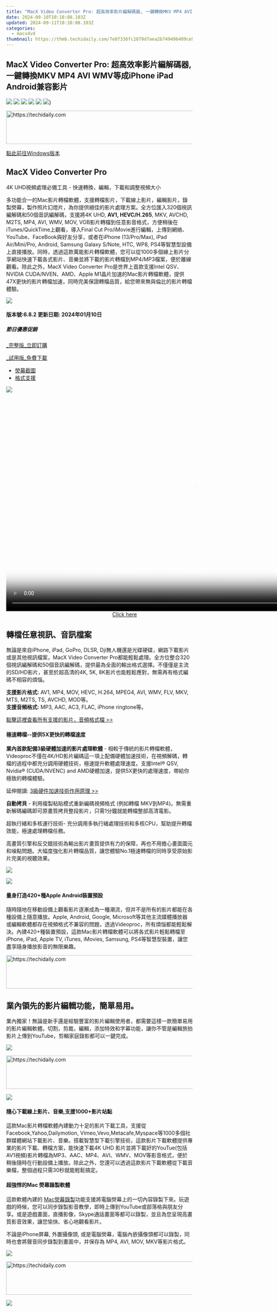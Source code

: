 ```yaml
---
title: "MacX Video Converter Pro: 超高效率影片編解碼器, 一鍵轉換MKV MP4 AVI WMV等成iPhone iPad Android兼容影片"
date: 2024-09-10T10:10:08.103Z
updated: 2024-09-11T10:10:08.103Z
categories:
  - macxdvd
thumbnail: https://thmb.techidaily.com/7e8f336fc2079d7aea2b749496409ce99e4eee3883904481ad00375958028d28.jpg
---
```


## MacX Video Converter Pro: 超高效率影片編解碼器, 一鍵轉換MKV MP4 AVI WMV等成iPhone iPad Android兼容影片

[![](https://www.macxdvd.com/mac-video-converter-pro/../flag/ben-fift.png)](https://www.macxdvd.com/mac-video-converter-pro/index.htm) [![](https://www.macxdvd.com/mac-video-converter-pro/../flag/bjp-fift.png)](https://tools.techidaily.com/macxdvd/products/) [![](https://www.macxdvd.com/mac-video-converter-pro/../flag/bde-fift.png)](https://tools.techidaily.com/macxdvd/products/) [![](https://www.macxdvd.com/mac-video-converter-pro/../flag/bcn-fift.png)](https://tools.techidaily.com/macxdvd/products/) [![](https://www.macxdvd.com/mac-video-converter-pro/../flag/fr.png)](https://tools.techidaily.com/macxdvd/products/) [![](https://www.macxdvd.com/mac-video-converter-pro/../flag/it.png)](https://tools.techidaily.com/macxdvd/products/)}





<!-- affiliate ads begin -->
<a href="https://aidotcom.pxf.io/c/5597632/2134502/19576" target="_top" id="2134502">
  <img src="//a.impactradius-go.com/display-ad/19576-2134502" border="0" alt="https://techidaily.com" width="672" height="90"/>
</a>
<img height="0" width="0" src="https://aidotcom.pxf.io/i/5597632/2134502/19576" style="position:absolute;visibility:hidden;" border="0" />
<!-- affiliate ads end -->




[點此前往Windows版本](https://tools.techidaily.com/macxdvd/products/) 

## MacX Video Converter Pro 

4K UHD視頻處理必備工具 - 快速轉換，編輯，下載和調整視頻大小

多功能合一的Mac影片轉檔軟體，支援轉檔影片，下載線上影片，編輯影片，錄製熒幕，製作照片幻燈片，為你提供絕佳的影片處理方案。全方位匯入320個視訊編解碼和50個音訊編解碼，支援將4K UHD, **AV1, HEVC/H.265**, MKV, AVCHD, M2TS, MP4, AVI, WMV, MOV, VOB影片轉檔到任意影音格式，方便稍後在iTunes/QuickTime上觀看，導入Final Cut Pro/iMovie進行編輯，上傳到網絡、YouTube、FaceBook與好友分享，或者在iPhone (13/Pro/Max), iPad Air/Mini/Pro, Android, Samsung Galaxy S/Note, HTC, WP8, PS4等智慧型設備上直接播放。同時，透過這款萬能影片轉檔軟體，您可以從1000多個線上影片分享網站快速下載各式影片、音樂並將下載的影片轉檔到MP4/MP3檔案，便於離線觀看。除此之外，MacX Video Converter Pro是世界上首款支援Intel QSV、NVIDIA CUDA/NVEN、AMD、Apple M1晶片加速的Mac影片轉檔軟體，提供47X更快的影片轉檔加速，同時完美保證轉檔品質，給您帶來無與倫比的影片轉檔體驗。

![](https://www.macxdvd.com/mac-video-converter-pro/img-style/vcp-scr-fift-1.png) 

#### 版本號:6.8.2 更新日期: 2024年01月10日

##### 節日優惠促銷

[_完整版_立即訂購](https://tools.techidaily.com/macxdvd/products/) 

[_試用版_免費下載](https://tools.techidaily.com/macxdvd/products/) 

* [熒幕截圖](https://tools.techidaily.com/macxdvd/products/)
* [格式支援](https://tools.techidaily.com/macxdvd/products/)



![](https://www.macxdvd.com/mac-video-converter-pro/img-style/fertrue01-fift.png) 





<!-- affiliate ads begin -->
<span id="1155462">
					<video width="1024" height="576" style="cursor:pointer"
           poster="//a.impactradius-go.com/display-clicktoplayimage/1155462.png"
           onclick="if(!this.playClicked){this.play();this.setAttribute('controls',true);this.playClicked=true;}">
	   <source src="//a.impactradius-go.com/display-ad/14559-1155462">
	   <img src="//a.impactradius-go.com/display-clicktoplayimage/1155462.png" style="border: none; height: 100%; width: 100%; object-fit: contain">
	</video>
	<div style="width:640px;text-align:center"><a href="javascript:window.open(decodeURIComponent('https%3A%2F%2Fpropmoneyinc.pxf.io%2Fc%2F5597632%2F1155462%2F14559'), '_blank');void(0);">Click here</a></div>
</span>
<img height="0" width="0" src="https://imp.pxf.io/i/5597632/1155462/14559" style="position:absolute;visibility:hidden;" border="0" />
<!-- affiliate ads end -->




## 轉檔任意視訊、音訊檔案 

無論是來自iPhone, iPad, GoPro, DLSR, Dji無人機還是光碟硬碟，網路下載影片或是其他視訊檔案，MacX Video Converter Pro都能輕鬆處理。全方位整合320個視訊編解碼和50個音訊編解碼，提供最為全面的輸出格式選擇。不僅僅是主流的SD/HD影片，甚至於超高清的4K, 5K, 8K影片也能輕鬆應對，無需再有格式編碼不相容的煩惱。

**支援影片格式:** AV1, MP4, MOV, HEVC, H.264, MPEG4, AVI, WMV, FLV, MKV, MTS, M2TS, TS, AVCHD, MOD等。  
**支援音頻格式:** MP3, AAC, AC3, FLAC, iPhone ringtone等。

[點擊這裡查看所有支援的影片，音頻格式檔 >>](https://tools.techidaily.com/macxdvd/products/) 

#### 極速轉檔--提供5X更快的轉檔速度 

**業內首款配備3級硬體加速的影片處理軟體** \- 相較于傳統的影片轉檔軟體，Videoproc不僅在4K/HD影片編碼這一項上配備硬體加速技術，在視頻解碼，轉檔的過程中都充分調用硬體技術，極速提升軟體處理速度。支援Intel® QSV, Nvidia® (CUDA/NVENC) and AMD硬體加速，提供5X更快的處理速度，帶給你極致的轉檔體驗。

延伸閱讀: [3級硬件加速技術作用原理 >>](https://tools.techidaily.com/macxdvd/products/) 

**自動拷貝** \- 利用複製粘貼模式重新編碼視頻格式 (例如轉檔 MKV到MP4)。無需重新解碼編碼即可原畫質拷貝整段影片，只需1分鐘就能轉檔整部高清電影。

超執行緒和多核運行技術- 充分調用多執行緒處理技術和多核CPU，幫助提升轉檔效能，極速處理轉檔任務。 

高畫質引擎和反交錯技術為輸出影片畫質提供有力的保障，再也不用擔心畫面圖元和噪點問題。大幅度強化影片轉檔品質，讓您體驗No.1極速轉檔的同時享受原始影片完美的視聽效果。 

![](https://www.macxdvd.com/mac-video-converter-pro/img-style/fertrue02-fift-1.png) 

![](https://www.macxdvd.com/mac-video-converter-pro/img-style/fertrue03-fift.png) 

#### 量身打造420+種Apple Android裝置預設

隨時隨地在移動設備上觀看影片逐漸成為一種潮流，但并不是所有的影片都能在各種設備上隨意播放。Apple, Android, Google, Microsoft等其他主流媒體播放器或編輯軟體都存在視頻格式不兼容的問題，透過Videoproc，所有煩惱都能輕鬆解決。內建420+種裝置預設，這款Mac影片轉檔軟體可以將各式影片輕鬆轉檔至iPhone, iPad, Apple TV, iTunes, iMovies, Samsung, PS4等智慧型裝置，讓您盡享隨身播放影音的無限樂趣。





<!-- affiliate ads begin -->
<a href="https://appsumo.8odi.net/c/5597632/2130873/7443" target="_top" id="2130873">
  <img src="//a.impactradius-go.com/display-ad/7443-2130873" border="0" alt="https://techidaily.com" width="600" height="90"/>
</a>
<img height="0" width="0" src="https://appsumo.8odi.net/i/5597632/2130873/7443" style="position:absolute;visibility:hidden;" border="0" />
<!-- affiliate ads end -->




## 業內領先的影片編輯功能，簡單易用。

業內獨家！無論是新手還是經驗豐富的影片編輯使用者，都需要這樣一款簡單易用的影片編輯軟體。切割，剪裁，編輯，添加特效和字幕功能，讓你不管是編輯旅拍影片上傳到YouTube，剪輯家庭錄影都可以一鍵完成。  

![](https://www.macxdvd.com/mac-video-converter-pro/img-style/fertrue05-fift.png) 





<!-- affiliate ads begin -->
<a href="https://appsumo.8odi.net/c/5597632/2130871/7443" target="_top" id="2130871">
  <img src="//a.impactradius-go.com/display-ad/7443-2130871" border="0" alt="https://techidaily.com" width="728" height="90"/>
</a>
<img height="0" width="0" src="https://appsumo.8odi.net/i/5597632/2130871/7443" style="position:absolute;visibility:hidden;" border="0" />
<!-- affiliate ads end -->




![](https://www.macxdvd.com/mac-video-converter-pro/img-style/fertrue07-fift.png) 

#### 隨心下載線上影片、音樂,支援1000+影片站點

這款Mac影片轉檔軟體內建動力十足的影片下載工具，支援從Facebook,Yahoo,Dailymotion, Vimeo,Vevo,Metacafe,Myspace等1000多個社群媒體網站下載影片、音樂。搭載智慧型下載引擎技術，這款影片下載軟體提供專業的影片下載、轉檔方案，能快速下載4K UHD 影片並將下載好的YouTue(包括AV1視頻)影片轉檔為MP3、AAC、MP4、AVI、WMV、MOV等影音格式，便於稍後隨時在行動設備上播放。除此之外，您還可以透過這款影片下載軟體從下載音樂檔，整個過程只需30秒就能輕鬆搞定。 

#### 超強悍的Mac 熒幕錄製軟體

這款軟體內建的 [Mac熒幕錄製](https://tools.techidaily.com/macxdvd/products/)功能支援將電腦熒幕上的一切內容錄製下來。玩遊戲的時候，您可以同步錄製影音教學，即時上傳到YouTube或部落格與朋友分享。或是遊戲畫面，直播影像，Skype通話畫面等都可以錄製，並且為您呈現高畫質影音效果，讓您愉快、省心地觀看影片。

 不論是iPhone屏幕, 外置攝像頭, 或是電腦熒幕，電腦內嵌攝像頭都可以錄製，同時也會將聲音同步錄製到畫面中，并保存為 MP4, AVI, MOV, MKV等影片格式。 

![](https://www.macxdvd.com/mac-video-converter-pro/img-style/fertrue08-fift.png) 





<!-- affiliate ads begin -->
<a href="https://unicoeye.pxf.io/c/5597632/2134493/18498" target="_top" id="2134493">
  <img src="//a.impactradius-go.com/display-ad/18498-2134493" border="0" alt="https://techidaily.com" width="728" height="90"/>
</a>
<img height="0" width="0" src="https://unicoeye.pxf.io/i/5597632/2134493/18498" style="position:absolute;visibility:hidden;" border="0" />
<!-- affiliate ads end -->




![](https://www.macxdvd.com/mac-video-converter-pro/img-style/4k.png) 





<!-- affiliate ads begin -->
<span id="1834903">
					<video width="864" height="1536" style="cursor:pointer"
           poster="//a.impactradius-go.com/display-clicktoplayimage/1834903.png"
           onclick="if(!this.playClicked){this.play();this.setAttribute('controls',true);this.playClicked=true;}">
	   <source src="//a.impactradius-go.com/display-ad/16836-1834903">
	   <img src="//a.impactradius-go.com/display-clicktoplayimage/1834903.png" style="border: none; height: 100%; width: 100%; object-fit: contain">
	</video>
	<div style="width:540px;text-align:center"><a href="javascript:window.open(decodeURIComponent('https%3A%2F%2F25home.pxf.io%2Fc%2F5597632%2F1834903%2F16836'), '_blank');void(0);">Click here</a></div>
</span>
<img height="0" width="0" src="https://imp.pxf.io/i/5597632/1834903/16836" style="position:absolute;visibility:hidden;" border="0" />
<!-- affiliate ads end -->




#### 無損壓縮4K/HD影片90%以上的體積

MacX Video Converter Pro提供快速完備的 [4K影片處理](https://tools.techidaily.com/macxdvd/products/)方案，您可以透過這款軟體調節輸出影片格式和大小。能夠有效壓縮HD/4K影片體積90%以上，以便更好更快地上傳到YouTube，或是通過電子郵件附件發送。業界領先的視訊壓縮引擎，讓你輕鬆處理大體積視頻檔，釋放儲存空間。 

**放大HD影片至4K解析度-**不僅僅是SD或者HD影片，Videoproc為高清影片提供完整的處理方案。您可以透過調整影片解析度，位元速率，輸出影片品質，編碼等設置將HD影片放大至4K，以便在4K電視或是螢幕上觀看影片。

**壓縮4K影片** \-將4K影片壓縮至1080P或者更低的解析度，以便在一些低解析度的設備上播放這些超清影片，使影片播放更為流暢，並且減少儲存空間佔用。

#### 支援解碼 & 編碼 HEVC/H.265格式影片 

Videoproc提供領先的HEVC/H265影片處理方案。配備硬體加速和HEVC轉碼引擎，帮助您快速處理4K影片，無需再經歷漫長的轉檔處理過程，或者擔心CPU佔用過高導致電腦卡頓，崩潰等問題。

**解碼 HEVC影片:** 轉檔 HEVC/H.265為H.264, MP4, MOV等常用格式，以便在其他設備上播放。  
**編碼 HEVC影片:** 將MKV, MTS, M2TS, AVCHD, H264等格式的影片轉檔為 HEVC格式，尤其是4K大體積視頻文件，可以有效減小文件體積，同時保證影片畫質。

![](https://www.macxdvd.com/mac-video-converter-pro/img-style/hevc.png) 



#### _節日優惠促銷:_

[_完整版_立即訂購](https://tools.techidaily.com/macxdvd/products/) 

[_試用版_ 免費下載](https://tools.techidaily.com/macxdvd/products/) 







<!-- affiliate ads begin -->
<a href="https://aligracehair.sjv.io/c/5597632/2135355/19272" target="_top" id="2135355">
  <img src="//a.impactradius-go.com/display-ad/19272-2135355" border="0" alt="https://techidaily.com" width="300" height="90"/>
</a>
<img height="0" width="0" src="https://aligracehair.sjv.io/i/5597632/2135355/19272" style="position:absolute;visibility:hidden;" border="0" />
<!-- affiliate ads end -->




### 熱門產品

* [DVD轉檔軟體](https://tools.techidaily.com/macxdvd/products/)
* [DVD轉iPhone影片軟體](https://tools.techidaily.com/macxdvd/products/)
* [iPhone影片轉檔軟體](https://tools.techidaily.com/macxdvd/products/)
* [DVD轉iPad影片軟體](https://tools.techidaily.com/macxdvd/products/)
* [iPad影片轉檔軟體](https://tools.techidaily.com/macxdvd/products/)
* [DVD轉iPod影片軟體](https://tools.techidaily.com/macxdvd/products/)
* [iPod影片轉檔軟體](https://tools.techidaily.com/macxdvd/products/)
* [DVD轉iTunes影片軟體](https://tools.techidaily.com/macxdvd/products/)
* [iTunes影片轉檔軟體](https://tools.techidaily.com/macxdvd/products/)





<!-- affiliate ads begin -->
<a href="https://bluettius.sjv.io/c/5597632/2139108/17108" target="_top" id="2139108">
  <img src="//a.impactradius-go.com/display-ad/17108-2139108" border="0" alt="https://techidaily.com" width="250" height="90"/>
</a>
<img height="0" width="0" src="https://bluettius.sjv.io/i/5597632/2139108/17108" style="position:absolute;visibility:hidden;" border="0" />
<!-- affiliate ads end -->




### 使用教學

* [如何使用Mac影片轉檔軟體](https://tools.techidaily.com/macxdvd/products/)
* [如何把照片製作成有背景音樂的幻燈片](https://tools.techidaily.com/macxdvd/products/)
* [如何在Mac上錄製熒幕影片](https://tools.techidaily.com/macxdvd/products/)
* [如何在Mac上把影片轉檔成MP4格式](https://tools.techidaily.com/macxdvd/products/)
* [如何在Mac上將MKV影片轉檔成AVI格式](https://tools.techidaily.com/macxdvd/products/)
* [如何在Mac上將MKV影片轉檔成MP4格式](https://tools.techidaily.com/macxdvd/products/)
* [如何在Mac上將WMV影片轉檔成MOV格式](https://tools.techidaily.com/macxdvd/products/)

### 相關資源

* [最值得推薦的Mac免費影片轉檔軟體](https://tools.techidaily.com/macxdvd/products/)
* [在Mac OS X上面免費轉檔影片](https://tools.techidaily.com/macxdvd/products/)
* [教你如何在Mac/PC上轉檔MP4影片](https://tools.techidaily.com/macxdvd/products/)
* [最適合上傳到YouTube的影片格式](https://tools.techidaily.com/macxdvd/products/)
* [教你如何在Mac壓縮MP4影片檔](https://tools.techidaily.com/macxdvd/products/)
* [Mac OS X上最好的影片壓縮軟體](https://tools.techidaily.com/macxdvd/products/)
* [透過Handbrake將MP4影片轉檔成AVI格式](https://tools.techidaily.com/macxdvd/products/)
* [在Mac上把VOB影片轉檔成MP4格式](https://tools.techidaily.com/macxdvd/products/)
* [如何在Mac上下載YouTube HD影片](https://tools.techidaily.com/macxdvd/products/)



[首頁](https://tools.techidaily.com/macxdvd/products/) | [關於我們](https://tools.techidaily.com/macxdvd/products/) | [網頁地圖](https://tools.techidaily.com/macxdvd/products/) | [保密政策](https://tools.techidaily.com/macxdvd/products/) | [條款聲明](https://tools.techidaily.com/macxdvd/products/) | [許可協議](https://tools.techidaily.com/macxdvd/products/) | [資源](https://tools.techidaily.com/macxdvd/products/) | [新聞](https://tools.techidaily.com/macxdvd/products/) | [聯絡我們](https://tools.techidaily.com/macxdvd/products/)

Copyright © 2024 Digiarty Software, Inc (MacXDVD). All rights reserved

Apple品牌及其標識，Mac、iPhone、iPad、iPod和iTunes為蘋果公司所有商標，在美國以及其他國家均已註冊。  
Digiarty所有產品與蘋果公司無任何合作或從屬關係。

<ins class="adsbygoogle"
     style="display:block"
     data-ad-format="autorelaxed"
     data-ad-client="ca-pub-7571918770474297"
     data-ad-slot="1223367746"></ins>



<ins class="adsbygoogle"
     style="display:block"
     data-ad-client="ca-pub-7571918770474297"
     data-ad-slot="8358498916"
     data-ad-format="auto"
     data-full-width-responsive="true"></ins>

<span class="atpl-alsoreadstyle">Also read:</span>
<div><ul>
<li><a href="https://instagram-videos.techidaily.com/new-creating-illusionary-settings-with-instagrams-chroma-key-for-2024/"><u>[New] Creating Illusionary Settings with Instagram’s Chroma Key for 2024</u></a></li>
<li><a href="https://facebook-video-content.techidaily.com/new-in-2024-the-secrets-behind-successful-hd-videos-on-social-networks/"><u>[New] In 2024, The Secrets Behind Successful HD Videos on Social Networks</u></a></li>
<li><a href="https://some-approaches.techidaily.com/new-one-mans-quest-with-3d-tech-3dr-analysis/"><u>[New] One Man's Quest with 3D Tech  '3DR' Analysis</u></a></li>
<li><a href="https://on-screen-recording.techidaily.com/new-segmented-screen-success-is-splitcam-superior-for-2024/"><u>[New] Segmented Screen Success  Is SplitCam Superior for 2024</u></a></li>
<li><a href="https://snapchat-videos.techidaily.com/updated-2024-approved-quick-tips-transferring-camera-roll-from-your-device-to-snapchat-app/"><u>[Updated] 2024 Approved  Quick Tips  Transferring Camera Roll From Your Device to Snapchat App</u></a></li>
<li><a href="https://youtube-web.techidaily.com/ed-dispatching-dreadful-green-screen-distortion-on-mac-editing-sessions-for-2024/"><u>[Updated] Dispatching Dreadful Green Screen Distortion on Mac-Editing Sessions for 2024</u></a></li>
<li><a href="https://fox-boxes.techidaily.com/2024-approved-leading-5-display-choices-for-ps5-gamers/"><u>2024 Approved  Leading 5 Display Choices for PS5 Gamers</u></a></li>
<li><a href="https://solve-helper.techidaily.com/abbyy-announces-hiring-of-anthony-macciola-as-new-chief-innovation-officer/"><u>ABBYY Announces Hiring of Anthony Macciola as New Chief Innovation Officer</u></a></li>
<li><a href="https://solve-helper.techidaily.com/abbyy-lance-version-5-nouveau-module-de-reconnaissance-des-taches-integre/"><u>ABBYY Lance Version 5 : Nouveau Module De Reconnaissance Des Tâches Intégré</u></a></li>
<li><a href="https://solve-helper.techidaily.com/abbyy-unveils-new-smart-automation-design-facility-in-lithuania/"><u>ABBYY Unveils New Smart Automation Design Facility in Lithuania</u></a></li>
<li><a href="https://solve-helper.techidaily.com/abbyy-umfragen-entdecken-fruhwarnzeichen-von-burnout-bei-jungen-fuhrungskraften-durch-schlechte-prozesse-und-veraltete-technologien-im-vergleich-zu-erfahren3/"><u>ABBYY-Umfragen Entdecken Frühwarnzeichen Von Burnout Bei Jungen Führungskräften Durch Schlechte Prozesse Und Veraltete Technologien Im Vergleich Zu Erfahrenen Kollegen</u></a></li>
<li><a href="https://solve-helper.techidaily.com/abbyyntt/"><u>ABBYYがNTTドコモ向けに開発した画像からテキストを抽出する多言語翻訳ツールのイノベーション</u></a></li>
<li><a href="https://solve-helper.techidaily.com/advanced-data-collection-techniques-enhanced-by-the-latest-from-cookiebot/"><u>Advanced Data Collection Techniques Enhanced by the Latest From Cookiebot</u></a></li>
<li><a href="https://solve-helper.techidaily.com/ai-enhanced-technology-integration-expert-tips-from-abbyy/"><u>AI-Enhanced Technology Integration: Expert Tips From ABBYY</u></a></li>
<li><a href="https://solve-helper.techidaily.com/automated-customer-insights-enhanced-with-cookiebot-technology/"><u>Automated Customer Insights: Enhanced with Cookiebot Technology</u></a></li>
<li><a href="https://solve-helper.techidaily.com/automated-with-advanced-cookiebot-technology/"><u>Automated with Advanced Cookiebot Technology</u></a></li>
<li><a href="https://solve-helper.techidaily.com/automated-with-cookiebot-enhancing-your-websites-performance/"><u>Automated with Cookiebot: Enhancing Your Website's Performance</u></a></li>
<li><a href="https://solve-helper.techidaily.com/avec-abbyy-kodak-alaris-et-renforce-sunissent-pour-une-alliance-mondiale/"><u>Avec ABBYY, Kodak Alaris Et Renforce S'unissent Pour Une Alliance Mondiale</u></a></li>
<li><a href="https://solve-helper.techidaily.com/cookiebot-driven-solutions-enhancing-your-site-with-intelligent-analytics/"><u>Cookiebot-Driven Solutions: Enhancing Your Site with Intelligent Analytics</u></a></li>
<li><a href="https://solve-helper.techidaily.com/cookiebot-driven-website-optimization-enhancing-user-experience-and-conversions/"><u>Cookiebot-Driven Website Optimization: Enhancing User Experience & Conversions</u></a></li>
<li><a href="https://solve-helper.techidaily.com/cookiebot-enabled-sites-enhanced-user-experience-and-data-management/"><u>Cookiebot-Enabled Sites: Enhanced User Experience & Data Management</u></a></li>
<li><a href="https://solve-helper.techidaily.com/cookiebot-enabled-solutions/"><u>Cookiebot-Enabled Solutions</u></a></li>
<li><a href="https://solve-helper.techidaily.com/cookiebot-enabled-enhance-your-websites-user-experience-with-customized-tracking/"><u>Cookiebot-Enabled: Enhance Your Website's User Experience with Customized Tracking</u></a></li>
<li><a href="https://solve-helper.techidaily.com/cookiebot-enabled-enhancing-user-experience-through-smart-tracking/"><u>Cookiebot-Enabled: Enhancing User Experience Through Smart Tracking</u></a></li>
<li><a href="https://solve-helper.techidaily.com/cookiebot-the-secret-ingredient-for-seo-success-and-personalized-experiences/"><u>Cookiebot: The Secret Ingredient for SEO Success and Personalized Experiences</u></a></li>
<li><a href="https://some-knowledge.techidaily.com/cryptocom-cyber-heist-over-30m-vanishes-the-shocking-breach-explained/"><u>Crypto.com Cyber Heist: Over $30M Vanishes - The Shocking Breach Explained</u></a></li>
<li><a href="https://review-topics.techidaily.com/does-find-my-friends-work-on-xiaomi-13t-drfone-by-drfone-virtual-android/"><u>Does find my friends work on Xiaomi 13T | Dr.fone</u></a></li>
<li><a href="https://solve-helper.techidaily.com/1724313335936-dx/"><u>DXによるビジネスプロセス改革: 白板時代を超えた可視化戦略</u></a></li>
<li><a href="https://solve-helper.techidaily.com/elevate-website-analytics-using-cookiebot-a-smart-approach-for-businesses/"><u>Elevate Website Analytics Using Cookiebot: A Smart Approach for Businesses</u></a></li>
<li><a href="https://solve-helper.techidaily.com/enhance-digital-marketing-with-cookiebot-technology-integration/"><u>Enhance Digital Marketing with Cookiebot Technology Integration</u></a></li>
<li><a href="https://solve-helper.techidaily.com/enhance-your-website-with-automated-marketing-insights-featuring-cookiebot-technology/"><u>Enhance Your Website with Automated Marketing Insights - Featuring Cookiebot Technology</u></a></li>
<li><a href="https://solve-helper.techidaily.com/fender-boosts-workplace-productivity-and-contentment-by-implementing-abbyys-smart-process-automation/"><u>Fender Boosts Workplace Productivity & Contentment by Implementing ABBYY's Smart Process Automation</u></a></li>
<li><a href="https://solve-helper.techidaily.com/fuel-your-online-presence-with-advanced-cookiebot-analytics-solutions/"><u>Fuel Your Online Presence with Advanced Cookiebot Analytics Solutions</u></a></li>
<li><a href="https://win-blog.techidaily.com/get-your-steam-remote-play-running-smoothly-with-these-proven-fixes/"><u>Get Your Steam Remote Play Running Smoothly with These Proven Fixes</u></a></li>
<li><a href="https://solve-helper.techidaily.com/harness-the-power-of-cookiebot-for-superior-website-personalization-and-insights/"><u>Harness the Power of Cookiebot for Superior Website Personalization and Insights</u></a></li>
<li><a href="https://solve-helper.techidaily.com/harnessing-the-power-of-cookiebot-technology/"><u>Harnessing the Power of Cookiebot Technology</u></a></li>
<li><a href="https://solve-helper.techidaily.com/heading-up-abbyy-europe-christian-marquardt-spearheads-revolutionary-newchannel-platform/"><u>Heading Up ABBYY Europe: Christian Marquardt Spearheads Revolutionary NewChannel Platform</u></a></li>
<li><a href="https://hardware-updates.techidaily.com/how-to-securely-get-the-latest-samsung-usb-adb-driver/"><u>How to Securely Get the Latest Samsung USB ADB Driver</u></a></li>
<li><a href="https://blog-min.techidaily.com/how-to-transfer-data-from-iphone-12-pro-max-to-other-iphone-13-pro-max-devices-drfone-by-drfone-transfer-data-from-ios-transfer-data-from-ios/"><u>How To Transfer Data From iPhone 12 Pro Max To Other iPhone 13 Pro Max devices? | Dr.fone</u></a></li>
<li><a href="https://android-transfer.techidaily.com/how-to-transfer-data-from-vivo-y100-to-blackberry-drfone-by-drfone-transfer-from-android-transfer-from-android/"><u>How to Transfer Data from Vivo Y100 to BlackBerry | Dr.fone</u></a></li>
<li><a href="https://activate-lock.techidaily.com/in-2024-4-things-you-must-know-about-apple-iphone-12-activation-lock-by-drfone-ios/"><u>In 2024, 4 Things You Must Know About Apple iPhone 12 Activation Lock</u></a></li>
<li><a href="https://youtube-stream.techidaily.com/in-2024-expert-picks-best-7-video-streaming-apps-to-take-your-youtube-game-upward-iosandroid/"><u>In 2024, Expert Picks  Best 7 Video Streaming Apps to Take Your YouTube Game Upward (iOS/Android)</u></a></li>
<li><a href="https://ios-unlock.techidaily.com/in-2024-how-to-unlock-iphone-14-plus-without-passcode-by-drfone-ios/"><u>In 2024, How to Unlock iPhone 14 Plus Without Passcode?</u></a></li>
<li><a href="https://change-location.techidaily.com/in-2024-how-to-use-pokemon-emerald-master-ball-cheat-on-vivo-s17-drfone-by-drfone-virtual-android/"><u>In 2024, How to Use Pokémon Emerald Master Ball Cheat On Vivo S17 | Dr.fone</u></a></li>
<li><a href="https://solve-helper.techidaily.com/lance-by-abbyly-joining-the-worldwide-alliance-for-modern-trade-solutions-and-partner-opportunities/"><u>Lance by Abbyly - Joining the Worldwide Alliance for Modern Trade Solutions and Partner Opportunities</u></a></li>
<li><a href="https://some-tips.techidaily.com/leverage-advanced-traffic-insights-the-power-of-cookiebot-technology-on-websites/"><u>Leverage Advanced Traffic Insights: The Power of Cookiebot Technology on Websites</u></a></li>
<li><a href="https://solve-helper.techidaily.com/maximizing-underwriting-efficiency-through-advanced-automation-strategies-insights-from-our-latest-research/"><u>Maximizing Underwriting Efficiency Through Advanced Automation Strategies: Insights From Our Latest Research</u></a></li>
<li><a href="https://solve-helper.techidaily.com/meet-the-new-ciso-at-abbyy-introducing-paul-nizov-to-our-leadership-team/"><u>Meet the New CISO at ABBYY: Introducing Paul Nizov to Our Leadership Team</u></a></li>
<li><a href="https://youtube-video-recordings.techidaily.com/movie-substitutes-that-shook-up-my-world-7-choices/"><u>Movie Substitutes That Shook Up My World - #7 Choices</u></a></li>
<li><a href="https://solve-helper.techidaily.com/optimizing-your-web-page-essential-techniques-for-improved-search-engine-ranking/"><u>Optimizing Your Web Page: Essential Techniques for Improved Search Engine Ranking</u></a></li>
<li><a href="https://solve-helper.techidaily.com/pwc-india-partners-with-abbyy-for-next-gen-intelligent-automation-solutions/"><u>PwC India Partners with ABBYY for Next-Gen Intelligent Automation Solutions</u></a></li>
<li><a href="https://solve-helper.techidaily.com/revolutionizing-payment-strategies-abbyy-powers-jll-into-the-top-of-cio-100-with-innovative-source-to-pay-solutions/"><u>Revolutionizing Payment Strategies - ABBYY Powers JLL Into the Top of CIO 100 with Innovative Source-to-Pay Solutions</u></a></li>
<li><a href="https://solve-helper.techidaily.com/streamlining-your-claims-management-the-revolutionary-techniques-from-abbeyys-latest-white-paper/"><u>Streamlining Your Claims Management: The Revolutionary Techniques From ABBEYY's Latest White Paper</u></a></li>
<li><a href="https://twitter-videos.techidaily.com/transform-your-twitter-experience-with-fresh-tailored-video-previews-for-2024/"><u>Transform Your Twitter Experience with Fresh, Tailored Video Previews for 2024</u></a></li>
<li><a href="https://solve-helper.techidaily.com/understanding-abbyys-approach-to-data-privacy-and-user-consent/"><u>Understanding ABBYY's Approach to Data Privacy & User Consent</u></a></li>
<li><a href="https://solve-helper.techidaily.com/understanding-digital-twins-an-in-depth-guide-from-abbyy-perspectives/"><u>Understanding Digital Twins: An In-Depth Guide From ABBYY Perspectives</u></a></li>
<li><a href="https://solve-helper.techidaily.com/unleash-custom-visitor-tracking-with-websites-boosted-by-the-innovative-cookiebot-technology/"><u>Unleash Custom Visitor Tracking with Websites Boosted by the Innovative Cookiebot Technology</u></a></li>
<li><a href="https://solve-helper.techidaily.com/unleash-your-phones-potential-effortless-organization-and-math-made-simple-insights-from-the-abbyy-experts/"><u>Unleash Your Phone's Potential: Effortless Organization & Math Made Simple – Insights From the ABBYY Experts</u></a></li>
<li><a href="https://solve-helper.techidaily.com/wisdom-unveiled-discovering-insights-at-the-start-with-abbyy-explore-on-our-blog/"><u>Wisdom Unveiled: Discovering Insights at the Start with ABBYY - Explore on Our Blog</u></a></li>
</ul></div>
